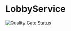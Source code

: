 # LobbyService
[![Quality Gate Status](https://sonarqube.tycho.dev/api/project_badges/measure?project=TychoGames_LobbyService&metric=alert_status)](https://sonarqube.tycho.dev/dashboard?id=TychoGames_LobbyService)